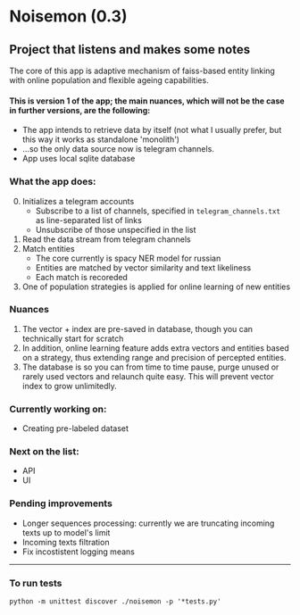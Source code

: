 # Noisemon (0.3)
## Project that listens and makes some notes
The core of this app is adaptive mechanism of faiss-based entity linking with online population and flexible ageing capabilities.


#### This is version 1 of the app; the main nuances, which will not be the case in further versions, are the following:
+ The app intends to retrieve data by itself (not what I usually prefer, but this way it works as standalone 'monolith')
+ ...so the only data source now is telegram channels.
+ App uses local sqlite database

### What the app does:
0. Initializes a telegram accounts
    - Subscribe to a list of channels, specified in `telegram_channels.txt` as line-separated list of links
    - Unsubscribe of those unspecified in the list
1. Read the data stream from telegram channels
2. Match entities
    - The core currently is spacy NER model for russian
    - Entities are matched by vector similarity and text likeliness
    - Each match is recoreded
3. One of population strategies is applied for online learning of new entities


### Nuances
1. The vector + index are pre-saved in database, though you can technically start for scratch
2. In addition, online learning feature adds extra vectors and entities based on a strategy, thus extending range and precision of percepted entities.
3. The database is so you can from time to time pause, purge unused or rarely used vectors and relaunch quite easy. This will prevent vector index to grow unlimitedly.

### Currently working on:
+ Creating pre-labeled dataset


### Next on the list:
+ API
+ UI

### Pending improvements
+ Longer sequences processing: currently we are truncating incoming texts up to model's limit
+ Incoming texts filtration
+ Fix incostistent logging means

-----------
### To run tests
`python -m unittest discover ./noisemon -p '*tests.py'`
